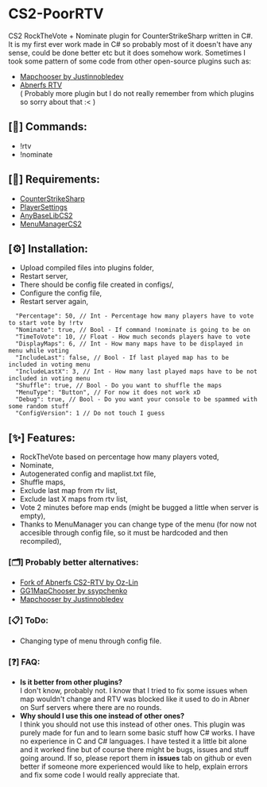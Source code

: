 # CS2-PoorRTV
CS2 RockTheVote + Nominate plugin for CounterStrikeSharp written in C#. It is my first ever work made in C# so probably most of it doesn't have any sense, could be done better etc but it does somehow work.
Sometimes I took some pattern of some code from other open-source plugins such as:
- [Mapchooser by Justinnobledev](https://github.com/justinnobledev/cs2-mapchooser)
- [Abnerfs RTV](https://github.com/abnerfs/cs2-rockthevote) <br>
( Probably more plugin but I do not really remember from which plugins so sorry about that :< )

## [📝] Commands:
- !rtv
- !nominate

## [📌] Requirements:
- [CounterStrikeSharp](https://github.com/roflmuffin/CounterStrikeSharp)  
- [PlayerSettings](https://github.com/NickFox007/PlayerSettingsCS2)
- [AnyBaseLibCS2](https://github.com/NickFox007/AnyBaseLibCS2)
- [MenuManagerCS2](https://github.com/NickFox007/MenuManagerCS2)

## [⚙️] Installation:
- Upload compiled files into plugins folder,
- Restart server,
- There should be config file created in configs/,
- Configure the config file,
- Restart server again,

```
  "Percentage": 50, // Int - Percentage how many players have to vote to start vote by !rtv
  "Nominate": true, // Bool - If command !nominate is going to be on
  "TimeToVote": 10, // Float - How much seconds players have to vote
  "DisplayMaps": 6, // Int - How many maps have to be displayed in menu while voting
  "IncludeLast": false, // Bool - If last played map has to be included in voting menu
  "IncludeLastX": 3, // Int - How many last played maps have to be not included in voting menu
  "Shuffle": true, // Bool - Do you want to shuffle the maps
  "MenuType": "Button", // For now it does not work xD
  "Debug": true, // Bool - Do you want your console to be spammed with some random stuff
  "ConfigVersion": 1 // Do not touch I guess
```

## [✨] Features:
- RockTheVote based on percentage how many players voted,
- Nominate,
- Autogenerated config and maplist.txt file,
- Shuffle maps,
- Exclude last map from rtv list,
- Exclude last X maps from rtv list,
- Vote 2 minutes before map ends (might be bugged a little when server is empty),
- Thanks to MenuManager you can change type of the menu (for now not accesible through config file, so it must be hardcoded and then recompiled),

### [🗂️] Probably better alternatives:
- [Fork of Abnerfs CS2-RTV by Oz-Lin](https://github.com/Oz-Lin/cs2-rockthevote)
- [GG1MapChooser by ssypchenko](https://github.com/ssypchenko/GG1MapChooser)
- [Mapchooser by Justinnobledev](https://github.com/justinnobledev/cs2-mapchooser)

### [📋] ToDo:
- Changing type of menu through config file.

### [❓] FAQ:
- **Is it better from other plugins?** <br>
I don't know, probably not. I know that I tried to fix some issues when map wouldn't change and RTV was blocked like it used to do in Abner on Surf servers where there are no rounds.
- **Why should I use this one instead of other ones?** <br>
I think you should not use this instead of other ones. This plugin was purely made for fun and to learn some basic stuff how C# works. I have no experience in C and C# languages. I have tested it a little bit alone and it worked fine but of course there might be bugs, issues and stuff going around. If so, please report them in **issues** tab on github or even better if someone more experienced would like to help, explain errors and fix some code I would really appreciate that. 